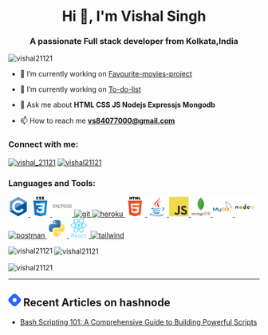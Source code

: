 <h1 align="center">Hi 👋, I'm Vishal Singh</h1>
<h3 align="center">A passionate Full stack developer from Kolkata,India</h3>

<p align="left"> <img src="https://komarev.com/ghpvc/?username=vishal21121&label=Profile%20views&color=0e75b6&style=flat" alt="vishal21121" /> </p>

- 🔭 I’m currently working on [Favourite-movies-project](https://github.com/Vishal21121/Favourite-movies-project)

- 🔭 I’m currently working on [To-do-list](https://github.com/Vishal21121/To-do-list)

- 💬 Ask me about **HTML CSS JS Nodejs Expressjs Mongodb**

- 📫 How to reach me **vs84077000@gmail.com**

<h3 align="left">Connect with me:</h3>
<p align="left">
<a href="https://twitter.com/vishal_21121" target="blank"><img align="center" src="https://raw.githubusercontent.com/rahuldkjain/github-profile-readme-generator/master/src/images/icons/Social/twitter.svg" alt="vishal_21121" height="30" width="40" /></a>
<a href="https://linkedin.com/in/vishal21121" target="blank"><img align="center" src="https://raw.githubusercontent.com/rahuldkjain/github-profile-readme-generator/master/src/images/icons/Social/linked-in-alt.svg" alt="vishal21121" height="30" width="40" /></a>
</p>

<h3 align="left">Languages and Tools:</h3>
<p align="left"> <a href="https://www.cprogramming.com/" target="_blank" rel="noreferrer"> <img src="https://raw.githubusercontent.com/devicons/devicon/master/icons/c/c-original.svg" alt="c" width="40" height="40"/> </a> <a href="https://www.w3schools.com/css/" target="_blank" rel="noreferrer"> <img src="https://raw.githubusercontent.com/devicons/devicon/master/icons/css3/css3-original-wordmark.svg" alt="css3" width="40" height="40"/> </a> <a href="https://expressjs.com" target="_blank" rel="noreferrer"> <img src="https://raw.githubusercontent.com/devicons/devicon/master/icons/express/express-original-wordmark.svg" alt="express" width="40" height="40"/> </a> <a href="https://git-scm.com/" target="_blank" rel="noreferrer"> <img src="https://www.vectorlogo.zone/logos/git-scm/git-scm-icon.svg" alt="git" width="40" height="40"/> </a> <a href="https://heroku.com" target="_blank" rel="noreferrer"> <img src="https://www.vectorlogo.zone/logos/heroku/heroku-icon.svg" alt="heroku" width="40" height="40"/> </a> <a href="https://www.w3.org/html/" target="_blank" rel="noreferrer"> <img src="https://raw.githubusercontent.com/devicons/devicon/master/icons/html5/html5-original-wordmark.svg" alt="html5" width="40" height="40"/> </a> <a href="https://www.java.com" target="_blank" rel="noreferrer"> <img src="https://raw.githubusercontent.com/devicons/devicon/master/icons/java/java-original.svg" alt="java" width="40" height="40"/> </a> <a href="https://developer.mozilla.org/en-US/docs/Web/JavaScript" target="_blank" rel="noreferrer"> <img src="https://raw.githubusercontent.com/devicons/devicon/master/icons/javascript/javascript-original.svg" alt="javascript" width="40" height="40"/> </a> <a href="https://www.mongodb.com/" target="_blank" rel="noreferrer"> <img src="https://raw.githubusercontent.com/devicons/devicon/master/icons/mongodb/mongodb-original-wordmark.svg" alt="mongodb" width="40" height="40"/> </a> <a href="https://www.mysql.com/" target="_blank" rel="noreferrer"> <img src="https://raw.githubusercontent.com/devicons/devicon/master/icons/mysql/mysql-original-wordmark.svg" alt="mysql" width="40" height="40"/> </a> <a href="https://nodejs.org" target="_blank" rel="noreferrer"> <img src="https://raw.githubusercontent.com/devicons/devicon/master/icons/nodejs/nodejs-original-wordmark.svg" alt="nodejs" width="40" height="40"/> </a> <a href="https://postman.com" target="_blank" rel="noreferrer"> <img src="https://www.vectorlogo.zone/logos/getpostman/getpostman-icon.svg" alt="postman" width="40" height="40"/> </a> <a href="https://www.python.org" target="_blank" rel="noreferrer"> <img src="https://raw.githubusercontent.com/devicons/devicon/master/icons/python/python-original.svg" alt="python" width="40" height="40"/> </a> <a href="https://reactjs.org/" target="_blank" rel="noreferrer"> <img src="https://raw.githubusercontent.com/devicons/devicon/master/icons/react/react-original-wordmark.svg" alt="react" width="40" height="40"/> </a> <a href="https://tailwindcss.com/" target="_blank" rel="noreferrer"> <img src="https://www.vectorlogo.zone/logos/tailwindcss/tailwindcss-icon.svg" alt="tailwind" width="40" height="40"/> </a> </p>

<p><img align="left" src="https://github-readme-stats.vercel.app/api/top-langs?username=vishal21121&show_icons=true&locale=en&layout=compact" alt="vishal21121" /></p>

<p>&nbsp;<img align="center" src="https://github-readme-stats.vercel.app/api?username=vishal21121&show_icons=true&locale=en" alt="vishal21121" /></p>

<p><img align="center" src="https://github-readme-streak-stats.herokuapp.com/?user=vishal21121&" alt="vishal21121" /></p>

---
## <a href="https://hashnode.com/@vishal21121"><img src="https://github.com/Vishal21121/Vishal21121/blob/master/brand-icon.png" title="HASHNODE" alt="HASHNODE" width="25"/></a>   Recent Articles on hashnode
 <!-- HASHNODE-BLOG-LIST:START -->
- [Bash Scripting 101: A Comprehensive Guide to Building Powerful Scripts](https://vishalsblog.hashnode.dev/bash-scripting-101-a-comprehensive-guide-to-building-powerful-scripts)
<!-- HASHNODE-BLOG-LIST:END -->

